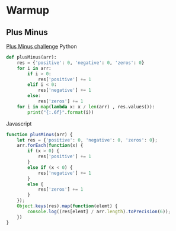 # Warmup
## Plus Minus
[Plus Minus challenge](https://www.hackerrank.com/challenges/plus-minus?isFullScreen=true)
Python
```Python
def plusMinus(arr):
    res = {'positive': 0, 'negative': 0, 'zeros': 0}
    for i in arr:
        if i > 0:
            res['positive'] += 1
        elif i < 0:
            res['negative'] += 1
        else:
            res['zeros'] += 1
    for i in map(lambda x: x / len(arr) , res.values()):
        print("{:.6f}".format(i))
```
Javascript
```javascript
function plusMinus(arr) {
    let res = {'positive': 0, 'negative': 0, 'zeros': 0};
    arr.forEach(function(x) {
        if (x > 0) {
            res['positive'] += 1
        }
        else if (x < 0) {
            res['negative'] += 1
        }
        else {
            res['zeros'] += 1
        }
    });
    Object.keys(res).map(function(elemt) {
        console.log((res[elemt] / arr.length).toPrecision(6));
    })   
}
```
